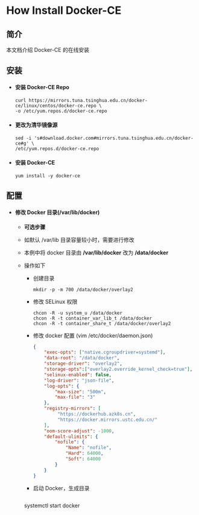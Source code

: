 

# How Install Docker-CE


## 简介

本文档介绍 Docker-CE 的在线安装 

## 安装
- #### 安装 Docker-CE Repo
  
      curl https://mirrors.tuna.tsinghua.edu.cn/docker-ce/linux/centos/docker-ce.repo \
      -o /etc/yum.repos.d/docker-ce.repo

- #### 更改为**清华镜像源**

      sed -i 's#download.docker.com#mirrors.tuna.tsinghua.edu.cn/docker-ce#g' \
      /etc/yum.repos.d/docker-ce.repo

- #### 安装 Docker-CE
  
      yum install -y docker-ce

## 配置
- #### 修改 Docker 目录(/var/lib/docker)
    - **可选步骤**

    - 如默认 /var/lib 目录容量较小时，需要进行修改

    - 本例中将 docker 目录由 **/var/lib/docker** 改为 **/data/docker**

    - 操作如下
      - 创建目录

        ```shell
        mkdir -p -m 700 /data/docker/overlay2
        ```

      - 修改 SELinux 权限

        ```shell
        chcon -R -u system_u /data/docker
        chcon -R -t container_var_lib_t /data/docker
        chcon -R -t container_share_t /data/docker/overlay2
        ```

        

      - 修改 docker 配置 (vim /etc/docker/daemon.json)

        ```json
        {
            "exec-opts": ["native.cgroupdriver=systemd"],
            "data-root": "/data/docker",
            "storage-driver": "overlay2",
            "storage-opts":["overlay2.override_kernel_check=true"],
            "selinux-enabled": false,
            "log-driver": "json-file",
            "log-opts": {
                "max-size": "500m",
                "max-file": "3"
            },
            "registry-mirrors": [
                 "https://dockerhub.azk8s.cn",
                 "https://docker.mirrors.ustc.edu.cn/"
            ],
            "oom-score-adjust": -1000,
            "default-ulimits": {
                "nofile": {
                    "Name": "nofile",
                    "Hard": 64000,
                    "Soft": 64000
                }
            }
        }
        ```

        

      - 启动 Docker，生成目录
        
        ```shell
      systemctl start docker
        ```
